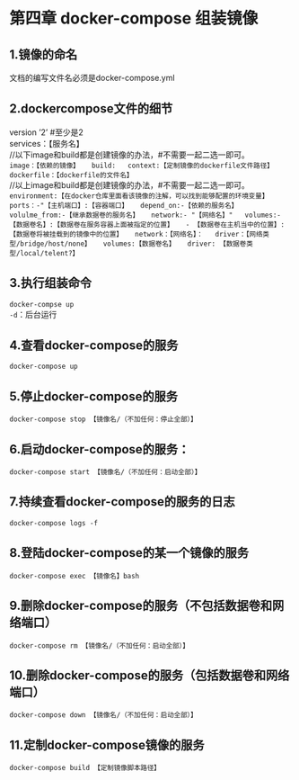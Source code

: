 第四章 docker-compose 组装镜像  
=======    
1.镜像的命名  
----------    
文档的编写文件名必须是docker-compose.yml  

2.dockercompose文件的细节  
----------     
version ’2’ #至少是2  
services：【服务名】  
  //以下image和build都是创建镜像的办法，#不需要一起二选一即可。  
  `image：【依赖的镜像】  
  build:  
    context:【定制镜像的dockerfile文件路径】  
    dockerfile：【dockerfile的文件名】`  
  //以上image和build都是创建镜像的办法，#不需要一起二选一即可。  
      `environment:【在docker仓库里面看该镜像的注解，可以找到能够配置的环境变量】  
      ports：-"【主机端口】:【容器端口】  
      depend_on:-【依赖的服务名】  
      volulme_from:-【继承数据卷的服务名】  
      network:- "【网络名】"  
      volumes:-【数据卷名】:【数据卷在服务容器上面被指定的位置】  
              - 【数据卷在主机当中的位置】:【数据卷将被挂载到的镜像中的位置】  
      network：【网络名】：  
      driver：【网络类型/bridge/host/none】  
      volumes:【数据卷名】  
      driver: 【数据卷类型/local/telent?】`  
      
3.执行组装命令
-------------    
`docker-compse up`  
`-d`：后台运行  

4.查看docker-compose的服务   
-------    
`docker-compose up`  

5.停止docker-compose的服务   
-------    
`docker-compose stop 【镜像名/（不加任何：停止全部）】`  

6.启动docker-compose的服务：   
-------    
`docker-compose start 【镜像名/（不加任何：启动全部）】`  

7.持续查看docker-compose的服务的日志   
-------    
`docker-compose logs -f`  

8.登陆docker-compose的某一个镜像的服务   
-------    
`docker-compose exec 【镜像名】bash`  

9.删除docker-compose的服务（不包括数据卷和网络端口）   
-------    
`docker-compose rm 【镜像名/（不加任何：启动全部）】`  

10.删除docker-compose的服务（包括数据卷和网络端口）   
-------    
`docker-compose down 【镜像名/（不加任何：启动全部）】`  

11.定制docker-compose镜像的服务   
-------    
`docker-compose build 【定制镜像脚本路径】`  

